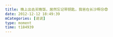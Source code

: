 ```yaml
---
title: 晚上出去买晚饭，居然忘记带钥匙，我爸在长沙啊😢😨
date: 2012-12-12 18:49:39
mCategories: [说说]
type: moment
time: t184939
---
```


